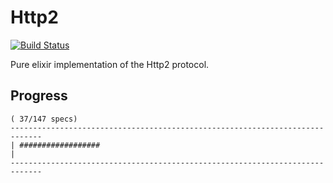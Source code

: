 # Http2

[![Build Status](https://semaphoreci.com/api/v1/shiroyasha/http2/branches/master/badge.svg)](https://semaphoreci.com/shiroyasha/http2)

Pure elixir implementation of the Http2 protocol.

## Progress

```
( 37/147 specs)
-----------------------------------------------------------------------------
| ##################                                                        |
-----------------------------------------------------------------------------
```
